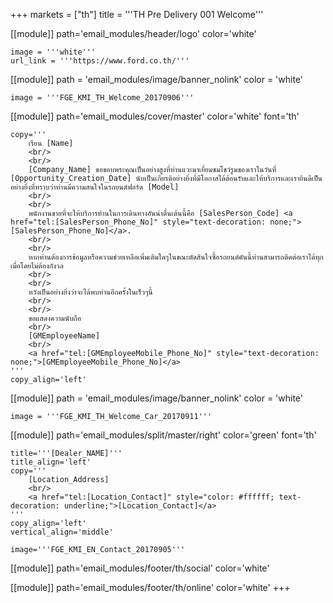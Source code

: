 +++
markets = ["th"]
title = '''TH Pre Delivery 001 Welcome'''

[[module]]
path='email_modules/header/logo'
color='white'

	image = '''white'''
	url_link = '''https://www.ford.co.th/'''

[[module]]
path = 'email_modules/image/banner_nolink'
color = 'white'

	image = '''FGE_KMI_TH_Welcome_20170906'''

[[module]]
path='email_modules/cover/master'
color='white'
font='th'

	copy='''
		เรียน [Name]
		<br/>
		<br/>
		[Company_Name] ขอขอบพระคุณเป็นอย่างสูงที่ท่านแวะมาเยี่ยมชมโชว์รูมของเราในวันที่ [Opportunity_Creation_Date] นับเป็นเกียรติอย่างยิ่งที่มีโอกาสได้ต้อนรับและให้บริการและเรายินดีเป็นอย่างยิ่งที่ทราบว่าท่านมีความสนใจในรถยนต์ฟอร์ด [Model]
		<br/>
		<br/>
		พนักงานขายที่จะให้บริการท่านในการเดินทางอันน่าตื่นเต้นนี้คือ [SalesPerson_Code] <a href="tel:[SalesPerson_Phone_No]" style="text-decoration: none;">[SalesPerson_Phone_No]</a>.
		<br/>
		<br/>
		หากท่านต้องการข้อมูลหรือความช่วยเหลือเพิ่มเติมใดๆในขณะตัดสินใจซื้อรถยนต์คันนี้ท่านสามารถติดต่อเราได้ทุกเมื่อโดยไม่ต้องกังวล
		<br/>
		<br/>
		หวังเป็นอย่างยิ่งว่าจะได้พบท่านอีกครั้งในเร็วๆนี้
		<br/>
		<br/>
		ขอแสดงความนับถือ
		<br/>
		[GMEmployeeName]
		<br/>
		<a href="tel:[GMEmployeeMobile_Phone_No]" style="text-decoration: none;">[GMEmployeeMobile_Phone_No]</a>
	'''
	copy_align='left'

[[module]]
path = 'email_modules/image/banner_nolink'
color = 'white'

	image = '''FGE_KMI_TH_Welcome_Car_20170911'''

[[module]]
path='email_modules/split/master/right'
color='green'
font='th'

	title='''[Dealer_NAME]'''
	title_align='left'
	copy='''
		[Location_Address]
		<br/>
		<a href="tel:[Location_Contact]" style="color: #ffffff; text-decoration: underline;">[Location_Contact]</a>
	'''
	copy_align='left'
	vertical_align='middle'

	image='''FGE_KMI_EN_Contact_20170905'''

[[module]]
path='email_modules/footer/th/social'
color='white'

[[module]]
path='email_modules/footer/th/online'
color='white'
+++